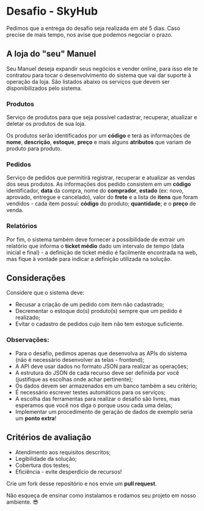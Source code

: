 # Desafio - SkyHub

Pedimos que a entrega do desafio seja realizada em até 5 dias. Caso precise de mais tempo, nos avise que podemos negociar o prazo.


## A loja do "seu" Manuel
Seu Manuel deseja expandir seus negócios e vender online, para isso ele te contratou para tocar o desenvolvimento do sistema que vai dar suporte à operação da loja. São listados abaixo os serviços que devem ser disponibilizados pelo sistema.

### Produtos
Serviço de produtos para que seja possível cadastrar, recuperar, atualizar e deletar os produtos de sua loja.

Os produtos serão identificados por um **código** e terá as informações de **nome**, **descrição**, **estoque**, **preço** e mais alguns **atributos** que variam de produto para produto.

### Pedidos
Serviço de pedidos que permitirá registrar, recuperar e atualizar as vendas dos seus produtos. As informações dos pedido consistem em um **código** identificador, **data** da compra, nome do **comprador**, **estado** (ex: novo, aprovado, entregue e cancelado), valor do **frete** e a lista de **itens** que foram vendidos - cada item possui: **código** do produto; **quantidade**; e o **preço** de venda.

### Relatórios
Por fim, o sistema também deve fornecer a possibilidade de extrair um relatório que informa o **ticket médio** dado um intervalo de tempo (data inicial e final) - a definição de ticket médio é facilmente encontrada na web, mas fique à vontade para indicar a definição utilizada na solução.

## Considerações
Considere que o sistema deve:

- Recusar a criação de um pedido com item não cadastrado;
- Decrementar o estoque do(s) produto(s) sempre que um pedido é realizado;
- Evitar o cadastro de pedidos cujo item não tem estoque suficiente.

### Observações:
- Para o desafio, pedimos apenas que desenvolva as APIs do sistema (não é necessário desenvolver as telas - frontend);
- A API deve usar dados no formato JSON para realizar as operações;
- A estrutura do JSON de cada recurso deve ser definida por você (justifique as escolhas onde achar pertinente);
- Os dados devem ser armazenados em um banco também a seu critério;
- É necessário escrever testes automáticos para os serviços;
- A escolha das ferramentas para realizar o desafio são livres, mas esperamos que você nos diga o porque usou cada uma delas;
- Implementar um procedimento de geração de dados de exemplo seria um **ponto extra**!

## Critérios de avaliação
- Atendimento aos requisitos descritos;
- Legibilidade da solução;
- Cobertura dos testes;
- Eficiência - evite desperdício de recursos!

Crie um fork desse repositório e nos envie um **pull request**.

Não esqueça de ensinar como instalamos e rodamos seu projeto em nosso ambiente. :sunglasses:
